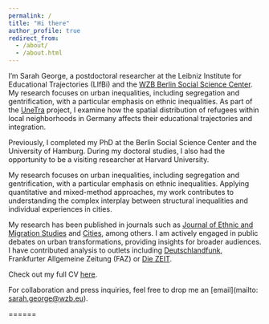 ```yaml
---
permalink: /
title: "Hi there"
author_profile: true
redirect_from: 
  - /about/
  - /about.html
---
```


I’m Sarah George, a postdoctoral researcher at the Leibniz Institute for Educational Trajectories (LIfBi) and the [WZB Berlin Social Science Center](https://www.wzb.eu/de/personen/sarah-george). My research focuses on urban inequalities, including segregation and gentrification, with a particular emphasis on ethnic inequalities. As part of the [UneTra](https://unetra.wzb.eu/) project, I examine how the spatial distribution of refugees within local neighborhoods in Germany affects their educational trajectories and integration.

Previously, I completed my PhD at the Berlin Social Science Center and the University of Hamburg. During my doctoral studies, I also had the opportunity to be a visiting researcher at Harvard University. 

My research focuses on urban inequalities, including segregation and gentrification, with a particular emphasis on ethnic inequalities. Applying quantitative and mixed-method approaches, my work contributes to understanding the complex interplay between structural inequalities and individual experiences in cities.

My research has been published in journals such as [Journal of Ethnic and Migration Studies](https://www.tandfonline.com/doi/full/10.1080/1369183X.2025.2492346) and [Cities](https://www.sciencedirect.com/science/article/pii/S0264275124007212), among others. I am actively engaged in public debates on urban transformations, providing insights for broader audiences. I have contributed analysis to outlets including [Deutschlandfunk](https://www.deutschlandfunk.de/verkehrsberuhigung-wie-geschaeftsleute-und-anwohner-mitnehmen-100.html), Frankfurter Allgemeine Zeitung (FAZ) or [Die ZEIT](https://www.zeit.de/mobilitaet/2025-07/mobilitaet-migranten-auto-bus-vermoegen).


Check out my full CV [here](https://george-sarah.github.io/files/CV_george.pdf).

For collaboration and press inquiries, feel free to drop me an [email](mailto: sarah.george@wzb.eu).

======
